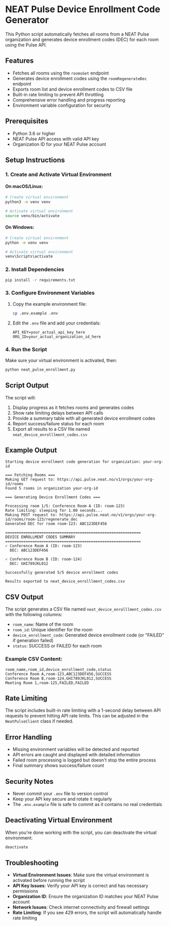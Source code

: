 # NEAT Pulse Device Enrollment Code Generator

This Python script automatically fetches all rooms from a NEAT Pulse organization and generates device enrollment codes (DEC) for each room using the Pulse API.

## Features

- Fetches all rooms using the `roomsGet` endpoint
- Generates device enrollment codes using the `roomRegenerateDec` endpoint
- Exports room list and device enrollment codes to CSV file
- Built-in rate limiting to prevent API throttling
- Comprehensive error handling and progress reporting
- Environment variable configuration for security

## Prerequisites

- Python 3.6 or higher
- NEAT Pulse API access with valid API key
- Organization ID for your NEAT Pulse account

## Setup Instructions

### 1. Create and Activate Virtual Environment

#### On macOS/Linux:
```bash
# Create virtual environment
python3 -m venv venv

# Activate virtual environment
source venv/bin/activate
```

#### On Windows:
```bash
# Create virtual environment
python -m venv venv

# Activate virtual environment
venv\Scripts\activate
```

### 2. Install Dependencies

```bash
pip install -r requirements.txt
```

### 3. Configure Environment Variables

1. Copy the example environment file:
   ```bash
   cp .env.example .env
   ```

2. Edit the `.env` file and add your credentials:
   ```
   API_KEY=your_actual_api_key_here
   ORG_ID=your_actual_organization_id_here
   ```

### 4. Run the Script

Make sure your virtual environment is activated, then:

```bash
python neat_pulse_enrollment.py
```

## Script Output

The script will:

1. Display progress as it fetches rooms and generates codes
2. Show rate limiting delays between API calls
3. Provide a summary table with all generated device enrollment codes
4. Report success/failure status for each room
5. Export all results to a CSV file named `neat_device_enrolllment_codes.csv`

## Example Output

```
Starting device enrollment code generation for organization: your-org-id

=== Fetching Rooms ===
Making GET request to: https://api.pulse.neat.no/v1/orgs/your-org-id/rooms
Found 5 rooms in organization your-org-id

=== Generating Device Enrollment Codes ===

Processing room 1/5: Conference Room A (ID: room-123)
Rate limiting: sleeping for 1.00 seconds...
Making POST request to: https://api.pulse.neat.no/v1/orgs/your-org-id/rooms/room-123/regenerate_dec
Generated DEC for room room-123: ABC123DEF456

============================================================
DEVICE ENROLLMENT CODES SUMMARY
============================================================
✓ Conference Room A (ID: room-123)
  DEC: ABC123DEF456

✓ Conference Room B (ID: room-124)
  DEC: GHI789JKL012

Successfully generated 5/5 device enrollment codes

Results exported to neat_device_enrolllment_codes.csv
```

## CSV Output

The script generates a CSV file named `neat_device_enrolllment_codes.csv` with the following columns:

- `room_name`: Name of the room
- `room_id`: Unique identifier for the room
- `device_enrollment_code`: Generated device enrollment code (or "FAILED" if generation failed)
- `status`: SUCCESS or FAILED for each room

### Example CSV Content:
```csv
room_name,room_id,device_enrollment_code,status
Conference Room A,room-123,ABC123DEF456,SUCCESS
Conference Room B,room-124,GHI789JKL012,SUCCESS
Meeting Room 1,room-125,FAILED,FAILED
```

## Rate Limiting

The script includes built-in rate limiting with a 1-second delay between API requests to prevent hitting API rate limits. This can be adjusted in the `NeatPulseClient` class if needed.

## Error Handling

- Missing environment variables will be detected and reported
- API errors are caught and displayed with detailed information
- Failed room processing is logged but doesn't stop the entire process
- Final summary shows success/failure count

## Security Notes

- Never commit your `.env` file to version control
- Keep your API key secure and rotate it regularly
- The `.env.example` file is safe to commit as it contains no real credentials

## Deactivating Virtual Environment

When you're done working with the script, you can deactivate the virtual environment:

```bash
deactivate
```

## Troubleshooting

- **Virtual Environment Issues**: Make sure the virtual environment is activated before running the script
- **API Key Issues**: Verify your API key is correct and has necessary permissions
- **Organization ID**: Ensure the organization ID matches your NEAT Pulse account
- **Network Issues**: Check internet connectivity and firewall settings
- **Rate Limiting**: If you see 429 errors, the script will automatically handle rate limiting